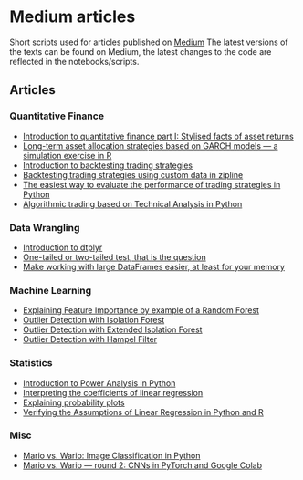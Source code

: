 # Medium articles
Short scripts used for articles published on [Medium](https://medium.com/@eryk.lewinson)
The latest versions of the texts can be found on Medium, the latest changes to the code are reflected in the notebooks/scripts.

## Articles

### Quantitative Finance
* [Introduction to quantitative finance part I: Stylised facts of asset returns](https://towardsdatascience.com/introduction-to-quantitative-finance-part-i-stylised-facts-of-asset-returns-5190581e40ea)
* [Long-term asset allocation strategies based on GARCH models — a simulation exercise in R](https://towardsdatascience.com/long-term-asset-allocation-strategies-based-on-garch-models-a-simulation-exercise-in-r-24e5b71b1d0b)
* [Introduction to backtesting trading strategies](https://towardsdatascience.com/introduction-to-backtesting-trading-strategies-7afae611a35e)
* [Backtesting trading strategies using custom data in zipline](https://towardsdatascience.com/backtesting-trading-strategies-using-custom-data-in-zipline-e6fd65eeaca0)
* [The easiest way to evaluate the performance of trading strategies in Python](https://towardsdatascience.com/the-easiest-way-to-evaluate-the-performance-of-trading-strategies-in-python-4959fd798bb3)
* [Algorithmic trading based on Technical Analysis in Python](https://towardsdatascience.com/algorithmic-trading-based-on-technical-analysis-in-python-80d445dc6943)

### Data Wrangling 
* [Introduction to dtplyr](https://towardsdatascience.com/introduction-to-dtplyr-783d89e9ae56)
* [One-tailed or two-tailed test, that is the question](https://towardsdatascience.com/one-tailed-or-two-tailed-test-that-is-the-question-1283387f631c)
* [Make working with large DataFrames easier, at least for your memory](https://towardsdatascience.com/make-working-with-large-dataframes-easier-at-least-for-your-memory-6f52b5f4b5c4)

### Machine Learning 
* [Explaining Feature Importance by example of a Random Forest](https://towardsdatascience.com/explaining-feature-importance-by-example-of-a-random-forest-d9166011959e)
* [Outlier Detection with Isolation Forest](https://towardsdatascience.com/outlier-detection-with-isolation-forest-3d190448d45e)
* [Outlier Detection with Extended Isolation Forest](https://towardsdatascience.com/outlier-detection-with-extended-isolation-forest-1e248a3fe97b)
* [Outlier Detection with Hampel Filter](https://towardsdatascience.com/outlier-detection-with-hampel-filter-85ddf523c73d)

### Statistics
* [Introduction to Power Analysis in Python](https://towardsdatascience.com/introduction-to-power-analysis-in-python-e7b748dfa26)
* [Interpreting the coefficients of linear regression](https://towardsdatascience.com/interpreting-the-coefficients-of-linear-regression-cc31d4c6f235)
* [Explaining probability plots](https://towardsdatascience.com/explaining-probability-plots-9e5c5d304703)
* [Verifying the Assumptions of Linear Regression in Python and R](https://towardsdatascience.com/verifying-the-assumptions-of-linear-regression-in-python-and-r-f4cd2907d4c0)

### Misc
* [Mario vs. Wario: Image Classification in Python](https://towardsdatascience.com/mario-vs-wario-image-classification-in-python-ae8d10ac6d63)
* [Mario vs. Wario — round 2: CNNs in PyTorch and Google Colab](https://towardsdatascience.com/mario-vs-wario-round-2-cnns-in-pytorch-and-google-colab-48b968cf4ace)
